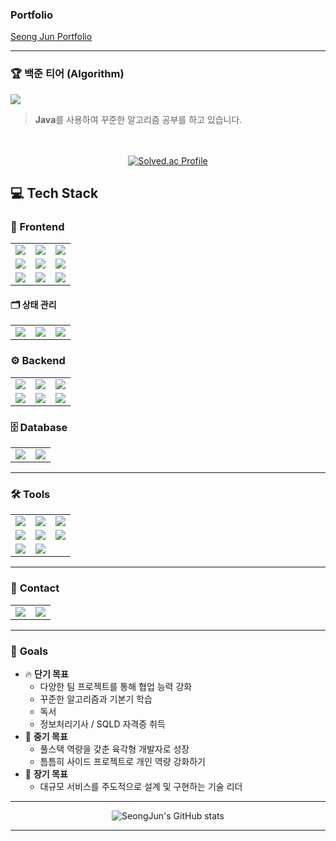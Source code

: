 <!--

# 👋 안녕하세요! 끊임없이 성장하는 개발자, 임성준입니다.
저는 프론트엔드와 백엔드 기술을 활용하여 **창의적이고 실용적인 웹/앱 개발**을 목표로 하고 있으며,
**3D 인터랙티브 웹 개발**, **대학 포털 웹 개발**, **QR 결제 앱 개발** 등 다양한 프로젝트 경험을 통해 역량을 쌓고 있습니다.
-->

<!--
## 📂 프로젝트
### ⚛️ **React 프로젝트 모음**
#### 🏆 **유한대학교 인터랙티브 웹 개발** *(4인 팀 프로젝트)*
> **캡스톤 디자인 경진대회 대상 수상 프로젝트**  [FrontEnd Link](https://yuhan-interactive-web-fe.netlify.app/)
>
> 기존 대학 웹 사이트를 혁신적으로 재구축하여 **3D 캠퍼스 맵 기반 홍보 웹**으로 개발하였습니다.
> 학생들이 캐릭터를 조작하여 학교를 탐방하며 정보를 얻고, 학과 체험 및 상담 신청 기능을 통해 **새로운 사용자 경험**을 제공합니다.

**📌 주요 기능**
- 캐릭터 조작, **미니맵**, **텔레포트 기능**
- **학부 추천 기능**: 신입생을 위한 5가지 선호 지표를 통한 학부 추천 기능
- **상담 신청 기능**: 학생과 교수의 소통을 위한 상담신청/취소, 상담승인/거절 기능
- **3D 캠퍼스 뷰**: 항공뷰, 정류장 안내뷰, 흡연구역 안내뷰, 캠퍼스 안내 뷰 기능
- **키오스크 이벤트 기능**: 건물 정보 및 학과 체험 맵 링크
- **학과 체험 기능**: 학과 실습 3D 체험 *(컴퓨터소프트웨어공학과만 개발)*
- **관리자 모드**: 회원 관리, 게시판 관리, 오늘의 메뉴 설정 기능

**📌 담당 업무**
- **프로젝트 리더로서**
  - 프로젝트 기획 및 총괄
  - 문서 작성 및 **캡스톤 디자인 경진대회 발표**
- **풀스택 개발자로서**
  - 캐릭터 조작, 미니맵, 텔레포트 기능 개발
  - 상담 신청 및 키오스크 이벤트 시스템 구현
  - 주요 3D 모델링(평화관, 자유관 등 주요 건물) 제작 및 UI 설계

**📌 사용 기술**: React, JavaScript, Three.js, Node.js, Express.js, MySQL, Blender 등<br/>
**GitHub**: [Interactive Web](https://github.com/yuhan19-plus/yuhan-interactive-web)

---
#### **노트 애플리케이션** *(개인 프로젝트)*
> 노트 관리 기능이 포함된 React 기반 웹 앱
**사용 기술**: React, Redux, Firebase, TypeScript
**GitHub**: [React Note App](https://github.com/Seong-Jun1525/react-note-app)

#### **쇼핑몰 애플리케이션** *(개인 프로젝트)*
> 상품 검색 및 장바구니 기능을 포함한 React 기반 쇼핑몰 웹 프로젝트
**사용 기술**: React, Redux, SASS, SCSS, TypeScript
**GitHub**: [React Shop App](https://github.com/Seong-Jun1525/react-shop-app)

#### **포켓몬 도감 애플리케이션** *(개인 프로젝트)*
> 포켓몬 검색 및 정보 조회가 가능한 React 웹 앱
**사용 기술**: React, Axios, Redux
**GitHub**: [React Pokemon App](https://github.com/Seong-Jun1525/react-pokemon)

#### **날씨 웹 애플리케이션** *(개인 프로젝트)*
> 날씨 API를 활용한 도시별 날씨 정보 조회 웹 앱
**사용 기술**: React, JavaScript, R3F
**GitHub**: [Weather Web](https://github.com/Seong-Jun1525/weather)
## 🌱 **Spring Boot 프로젝트**
#### **대학포털 웹 사이트 (수강신청 배팅 시스템)**
> Spring Boot로 구현한 **대학 포털 사이트**입니다.
> 학생들이 배팅을 통해 수강신청을 할 수 있도록 설계되었습니다.

**📌 주요 기능**
- **회원 관리**: 학생/교수 회원가입, 로그인/로그아웃, 학번 생성
- **강의 관리**: 강의 등록 및 개설 강의 목록 조회
- **수강 신청**: 전공/교양/추가 수강 신청, 수강 신청 목록 조회/검색/취소/마감
- **강의 평가**: 강의 평가 등록 및 조회, 평가 목록 검색
- **성적 관리**: 성적 등록, 수정 및 조회
- **게시판 관리**: 글 작성, 수정, 삭제 및 조회

**📌 담당 업무**
- **프로젝트 리더로서**
  - 프로젝트 기획 및 총괄
  - 데이터베이스 설계 및 구조 설계 주도
  - 개발 일정 관리 및 발표
- **풀스택 개발자로서**
  - 회원 관리, 강의 관리, 수강 신청, 강의 평가 및 성적 관리 기능 개발

**📌 사용 기술**: Spring Boot, MySQL, JPA, Thymeleaf
**GitHub**: [Spring Boot School Project](https://github.com/Seong-Jun1525/SpringBootSchoolProject)

---
## 🔥 **JSP/Servlet 프로젝트**
#### **여행 커뮤니티 웹 개발**
> JSP, MyBatis를 활용해 **MVC 패턴에 대해 학습**하면서 진행한 팀 프로젝트입니다.
> **CRUD 기능을 연습하는 것을 목표**로 한 기능 개발 프로젝트입니다.

**📌 주요 기능**
- 여행 후기 게시글 CRUD (등록, 수정, 삭제, 목록, 상세)
- 댓글 기능 및 공감 기능
- 여행지 추천 투표 기능
- 여행 경비 계산기 기능 (Doughnut 차트 시각화)
- 상품 CRUD (등록, 수정, 삭제, 목록, 상세)
- 상품 부가 기능 (찜, 평점, 이미지 첨부 등)
- 일반 로그인 & 소셜 로그인 (Google, Kakao)
- 마이페이지 기능 (내 글, 내 댓글, 내 찜 목록, 회원정보 수정 등)
- 게시판/상품 목록 및 찜 목록 페이징 처리
- 검색 및 정렬 기능
- 웹 필터링 처리

**📌 담당 업무**
- 프로젝트
  - 프로젝트 총괄
  - 소스 코드 형상 관리(github)
  - UI 흐름도 작업
- 기능 개발
  - 상품 목록 페이징 처리 구현
  - 내 찜 목록 페이징 처리 구현
  - 상품 검색 및 검색정렬 기능 구현
  - 상품 등록 및 상품 이미지 첨부파일 기능 구현
  - 상품 수정 및 삭제 기능 구현
  - 상품 별점 등록 및 평점 계산 기능 구현
  - 상품 찜 기능 구현

**📌 사용 기술**: Java, JSP, jQuery, JSTL, JavaScript, CSS3, MyBatis, Oracle 등

**GitHub**: [KH Semi Project](https://github.com/I-Union-I/trip-log)
<!--
---

## 📱 **안드로이드 앱 개발**
#### **QR 현장결제 애플리케이션** *(4인 팀 프로젝트)*
> 매장에서 긴 줄을 기다리지 않고 **QR코드로 상품을 결제**할 수 있는 애플리케이션을 개발하였습니다.
> **관리자 모드**를 통해 회원, 상품, 결제 내역을 관리할 수 있는 시스템 구현

**📌 주요 기능**
- **QR코드 결제**: QR코드를 스캔해 상품을 장바구니에 추가 및 결제
- **포인트 기능**: 구매 시 포인트 적립 및 사용
- **리뷰 및 평점 기능**: 리뷰 작성/삭제 및 평점 계산
- **관리자 모드**: 회원, 상품, 결제 데이터 관리 및 관리자 전용 To-Do 관리
- **다크 모드 지원**: 사용자 친화적인 UI 제공

**📌 담당 업무**
- **프로젝트 리더로서**
  - 프로젝트 기획 및 총괄
  - 문서 작업 및 **프로젝트 발표** 주도
- **풀스택 개발자로서**
  - 상품 리뷰 및 평점 계산 기능 개발
  - **관리자 다크 모드 UI** 설계 및 구현
  - 매장 위치 검색 및 개인 결제 내역 기능 개발
  - 관리자 Todo: 데이터베이스 구축 및 기능(추가/삭제/조회) 구현

**사용 기술**: Java, Android Studio, Firebase, JavaScript
**GitHub**: [Android App Development](https://github.com/yuhan19plus/AndroidProjects)
-->

### Portfolio

[Seong Jun Portfolio](https://seong-jun-portfolio.netlify.app/)

---

### 🏆 **백준 티어 (Algorithm)**

  <img src="https://img.shields.io/badge/Java-007396?style=for-the-badge&logo=openjdk&logoColor=E81824"/>
  
> **Java**를 사용하여 꾸준한 알고리즘 공부를 하고 있습니다.

<p align="center">
  <br><br>
  <a href="https://solved.ac/sjsj123455/">
    <img src="http://mazassumnida.wtf/api/v2/generate_badge?boj=sjsj123455" alt="Solved.ac Profile"/>
  </a>
</p>

## 💻 Tech Stack

### 🎨 Frontend

<table align="center">
  <tr>
    <td align="center"><img src="https://img.shields.io/badge/HTML5-E34F26?style=for-the-badge&logo=HTML5&logoColor=white" /></td>
    <td align="center"><img src="https://img.shields.io/badge/CSS-1572B6?style=for-the-badge&logo=CSS3&logoColor=white" /></td>
    <td align="center"><img src="https://img.shields.io/badge/JavaScript-F7DF1E?style=for-the-badge&logo=javascript&logoColor=black"/></td>
  </tr>
  <tr>
    <td align="center"><img src="https://img.shields.io/badge/React-000000?style=for-the-badge&logo=react&logoColor=61DAFB"/></td>
    <td align="center"><img src="https://img.shields.io/badge/styledcomponents-DB7093?style=for-the-badge&logo=styled-components&logoColor=white"/></td>
    <td align="center"><img src="https://img.shields.io/badge/jQuery-0769AD?style=for-the-badge&logo=jquery&logoColor=white"></td>
  </tr>
  <tr>
    <td align="center"><img src="https://img.shields.io/badge/Bootstrap-7952B3?style=for-the-badge&logo=bootstrap&logoColor=white"></td>
    <td align="center"><img src="https://img.shields.io/badge/SCSS-CC6699?style=for-the-badge&logo=sass&logoColor=white"/></td>
    <td align="center"><img src="https://img.shields.io/badge/JSP-007396?style=for-the-badge&logoColor=white"/></td>
  </tr>
</table>

#### 🗂️ 상태 관리

<table align="center">
  <tr>
    <td align="center"><img src="https://img.shields.io/badge/Redux-764ABC?style=for-the-badge&logo=redux&logoColor=white"/></td>
    <td align="center"><img src="https://img.shields.io/badge/Zustand-000000?style=for-the-badge&logo=Zustand&logoColor=white"/></td>
    <td align="center"><img src="https://img.shields.io/badge/TanStack Query-FF4154?style=for-the-badge&logo=react-query&logoColor=white"/></td>
  </tr>
</table>

### ⚙️ Backend

<table align="center">
  <tr>
    <td align="center"><img src="https://img.shields.io/badge/Java-007396?style=for-the-badge&logo=openjdk&logoColor=E81824"/></td>
    <td align="center"><img src="https://img.shields.io/badge/SpringBoot-6DB33F?style=for-the-badge&logo=springboot&logoColor=white"></td>
    <td align="center"><img src="https://img.shields.io/badge/Node.js-339933?style=for-the-badge&logo=node.js&logoColor=white"/></td>
  </tr>
  <tr>
    <td align="center"><img src="https://img.shields.io/badge/MyBatis-B31B1B?style=for-the-badge&logoColor=white"/></td>
    <td align="center"><img src="https://img.shields.io/badge/JDBC-007396?style=for-the-badge&logo=oracle&logoColor=white"/></td>
    <td>
    <img src="https://img.shields.io/badge/Express.js-000000?style=for-the-badge&logo=express&logoColor=white"/>
    </td>
  </tr>
</table>

### 🗄️ Database

<table align="center">
  <tr>
    <td align="center"><img src="https://img.shields.io/badge/MySQL-4479A1?style=for-the-badge&logo=mysql&logoColor=white"/></td>
    <td align="center"><img src="https://img.shields.io/badge/oracle-F80000?style=for-the-badge&logo=oracle&logoColor=white"></td>
  </tr>
</table>

---

### 🛠 **Tools**

<table align="center">
  <tr>
    <td align="center"><img src="https://img.shields.io/badge/git-F05033.svg?style=for-the-badge&logo=git&logoColor=white" /></td>
    <td align="center"><img src="https://img.shields.io/badge/github-181717.svg?style=for-the-badge&logo=github&logoColor=white" /></td>
    <td align="center"><img src="https://img.shields.io/badge/Notion-F3F3F3.svg?style=for-the-badge&logo=notion&logoColor=black" /></td>
  </tr>
  <tr>
    <td align="center"><img src="https://img.shields.io/badge/Figma-9C57F6.svg?style=for-the-badge&logo=figma&logoColor=white" /></td>
    <td align="center"><img src="https://img.shields.io/badge/Visual%20Studio%20Code-007ACC?style=for-the-badge&logo=visualstudiocode&logoColor=white" /></td>
    <td align="center"><img src="https://img.shields.io/badge/Eclipse-F26207.svg?style=for-the-badge&logo=eclipseide&logoColor=2C2255" /></td>
  </tr>
  <tr>
    <td align="center"><img src="https://img.shields.io/badge/ERD Cloud-1C61C2.svg?style=for-the-badge&logo=data:image/svg+xml;base64,PHN2ZyB3aWR0aD0iMTE4IiBoZWlnaHQ9IjExOCIgdmlld0JveD0iMCAwIDExOCAxMTgiIGZpbGw9Im5vbmUiIHhtbG5zPSJodHRwOi8vd3d3LnczLm9yZy8yMDAwL3N2ZyI+PHJlY3Qgd2lkdGg9IjExOCIg..."/></td>
    <td align="center"><img src="https://img.shields.io/badge/draw.io-FF9900.svg?style=for-the-badge&logo=diagramsdotnet&logoColor=white" /></td>
  </tr>
</table>

---

### 📨 **Contact**

<table align="center">
  <tr>
    <td>
      <a href="https://seong-jun.tistory.com/">
        <img src="https://img.shields.io/badge/Blog-seongjun.tistory-000000?style=for-the-badge&logo=tistory&logoColor=white" />
      </a>
    </td>
    <td>
      <a href="mailto:hi5k1234556@gmail.com">
        <img src="https://img.shields.io/badge/Email-hi5k1234556@gmail.com-EA4335?style=for-the-badge&logo=gmail&logoColor=white"/>
      </a>
    </td>
  </tr>
</table>

---

### 🎯 **Goals**

- 🔥 **단기 목표**
  - 다양한 팀 프로젝트를 통해 협업 능력 강화
  - 꾸준한 알고리즘과 기본기 학습
  - 독서
  - 정보처리기사 / SQLD 자격증 취득
- 🚀 **중기 목표**
  - 풀스택 역량을 갖춘 육각형 개발자로 성장
  - 틈틈히 사이드 프로젝트로 개인 역량 강화하기
- 🎯 **장기 목표**
  - 대규모 서비스를 주도적으로 설계 및 구현하는 기술 리더

---

<div align="center">
  <img src="https://github-readme-stats.vercel.app/api?username=Seong-Jun1525&show_icons=true&theme=gruvbox" alt="SeongJun's GitHub stats" />
</div>

---
